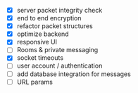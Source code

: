 - [x] server packet integrity check
- [x] end to end encryption
- [x] refactor packet structures
- [x] optimize backend
- [x] responsive UI
- [ ] Rooms & private messaging
- [x] socket timeouts
- [ ] user account / authentication
- [ ] add database integration for messages
- [ ] URL params
